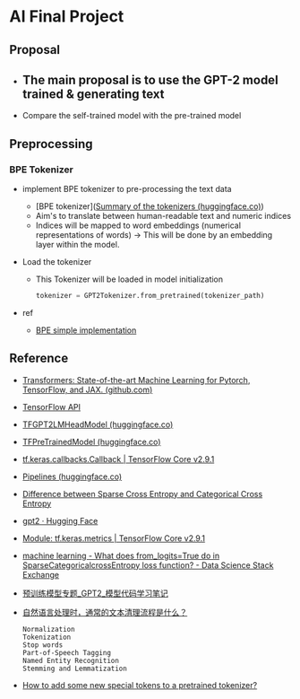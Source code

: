 # AI Final Project

## Proposal

- The main proposal is to use the GPT-2 model trained & generating text
  - 

- Compare the self-trained model with the pre-trained model



## Preprocessing

### BPE Tokenizer

- implement BPE tokenizer to pre-processing the text data

  - [BPE tokenizer]([Summary of the tokenizers (huggingface.co)](https://huggingface.co/docs/transformers/tokenizer_summary))
  - Aim's to translate between human-readable text and numeric indices
  - Indices will be mapped to word embeddings (numerical representations of words) -> This will be done by an embedding layer within the model. 

- Load the tokenizer

  - This Tokenizer will be loaded in model initialization

    ```python
    tokenizer = GPT2Tokenizer.from_pretrained(tokenizer_path)
    ```

- ref
  - [BPE simple implementation](https://blog.csdn.net/qq_44574333/article/details/110749997)

## Reference

- [Transformers: State-of-the-art Machine Learning for Pytorch, TensorFlow, and JAX. (github.com)](https://github.com/huggingface/transformers)
- [TensorFlow API](https://www.tensorflow.org/api_docs/python/tf?hl=zh-tw)
- [TFGPT2LMHeadModel (huggingface.co)](https://huggingface.co/docs/transformers/v4.19.4/en/model_doc/gpt2#transformers.TFGPT2LMHeadModel)
- [TFPreTrainedModel (huggingface.co)](https://huggingface.co/docs/transformers/v4.19.4/en/main_classes/model#transformers.TFPreTrainedModel)
- [tf.keras.callbacks.Callback  | TensorFlow Core v2.9.1](https://www.tensorflow.org/api_docs/python/tf/keras/callbacks/Callback)
- [Pipelines (huggingface.co)](https://huggingface.co/docs/transformers/v4.19.4/en/main_classes/pipelines#transformers.TextGenerationPipeline)
- [Difference between Sparse Cross Entropy and Categorical Cross Entropy](https://ithelp.ithome.com.tw/articles/10271081)

- [gpt2 · Hugging Face](https://huggingface.co/gpt2)
- [Module: tf.keras.metrics  | TensorFlow Core v2.9.1](https://www.tensorflow.org/api_docs/python/tf/keras/metrics)
- [machine learning - What does from_logits=True do in SparseCategoricalcrossEntropy loss function? - Data Science Stack Exchange](https://datascience.stackexchange.com/questions/73093/what-does-from-logits-true-do-in-sparsecategoricalcrossentropy-loss-function)
- [预训练模型专题_GPT2_模型代码学习笔记](https://blog.csdn.net/qq_35128926/article/details/111399679)

- [自然语言处理时，通常的文本清理流程是什么？](https://www.zhihu.com/question/268849350/answer/488000403)

  ```
  Normalization
  Tokenization
  Stop words
  Part-of-Speech Tagging
  Named Entity Recognition
  Stemming and Lemmatization
  ```

- [How to add some new special tokens to a pretrained tokenizer?](https://github.com/huggingface/tokenizers/issues/247)